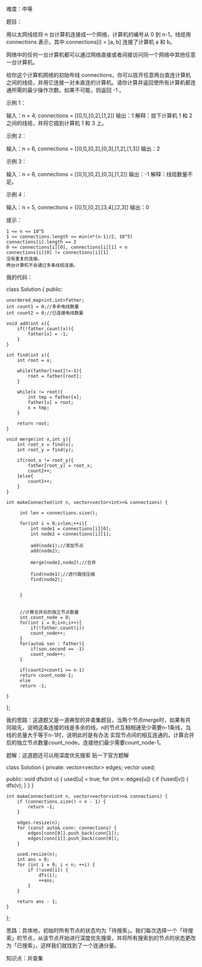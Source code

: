 难度：中等

题目：

用以太网线缆将 n 台计算机连接成一个网络，计算机的编号从 0 到 n-1。线缆用 connections 表示，其中 connections[i] = [a, b] 连接了计算机 a 和 b。

网络中的任何一台计算机都可以通过网络直接或者间接访问同一个网络中其他任意一台计算机。

给你这个计算机网络的初始布线 connections，你可以拔开任意两台直连计算机之间的线缆，并用它连接一对未直连的计算机。请你计算并返回使所有计算机都连通所需的最少操作次数。如果不可能，则返回 -1 。 

 

示例 1：

输入：n = 4, connections = [[0,1],[0,2],[1,2]]
输出：1
解释：拔下计算机 1 和 2 之间的线缆，并将它插到计算机 1 和 3 上。

示例 2：

输入：n = 6, connections = [[0,1],[0,2],[0,3],[1,2],[1,3]]
输出：2

示例 3：

输入：n = 6, connections = [[0,1],[0,2],[0,3],[1,2]]
输出：-1
解释：线缆数量不足。

示例 4：

输入：n = 5, connections = [[0,1],[0,2],[3,4],[2,3]]
输出：0

 

提示：

    1 <= n <= 10^5
    1 <= connections.length <= min(n*(n-1)/2, 10^5)
    connections[i].length == 2
    0 <= connections[i][0], connections[i][1] < n
    connections[i][0] != connections[i][1]
    没有重复的连接。
    两台计算机不会通过多条线缆连接。
    
  
  我的代码：
  
  class Solution {
public:
    
    unordered_map<int,int>father;
    int count1 = 0;//多余电线数量
    int count2 = 0;//已连接电线数量

    void add(int x){
        if(!father.count(x)){
            father[x] = -1;
        }
    }

    int find(int x){
        int root = x;

        while(father[root]!=-1){
            root = father[root];
        }

        while(x != root){
            int tmp = father[x];
            father[x] = root;
            x = tmp;
        }

        return root;
    }

    void merge(int x,int y){
        int root_x = find(x);
        int root_y = find(y);

        if(root_x != root_y){
            father[root_y] = root_x;
            count2++;
        }else{
            count1++;
        }
    }

    int makeConnected(int n, vector<vector<int>>& connections) {

         int len = connections.size();

         for(int i = 0;i<len;++i){
             int node1 = connections[i][0];
             int node2 = connections[i][1];

             add(node1);//添加节点
             add(node2);

             merge(node1,node2);//合并

             find(node1);//进行路径压缩
             find(node2);


         }

         
         //计算合并后的独立节点数量
         int count_node = 0;
         for(int i = 0;i<n;i++){
             if(!father.count(i))
             count_node++;
         }
         for(auto& son : father){
             if(son.second == -1)
             count_node++;
         }

         if(count2+count1 >= n-1)
         return count_node-1;
         else
         return -1;

    }
};

我的思路：这道题又是一道典型的并查集题目，当两个节点merge时，如果有共同祖先，说明这条连接的线是多余的线，n的节点互相相通至少需要n-1条线，当线的总量大于等于n-1时，说明此时是有办法
实现节点间的相互连通的。计算合并后的独立节点数量count_node，连接他们最少需要count_node-1。


题解：这道题还可以用深度优先搜索
贴一下官方题解


class Solution {
private:
    vector<vector<int>> edges;
    vector<int> used;

public:
    void dfs(int u) {
        used[u] = true;
        for (int v: edges[u]) {
            if (!used[v]) {
                dfs(v);
            }
        }
    }
    
    int makeConnected(int n, vector<vector<int>>& connections) {
        if (connections.size() < n - 1) {
            return -1;
        }

        edges.resize(n);
        for (const auto& conn: connections) {
            edges[conn[0]].push_back(conn[1]);
            edges[conn[1]].push_back(conn[0]);
        }
        
        used.resize(n);
        int ans = 0;
        for (int i = 0; i < n; ++i) {
            if (!used[i]) {
                dfs(i);
                ++ans;
            }
        }
        
        return ans - 1;
    }
};

思路：具体地，初始时所有节点的状态均为「待搜索」。我们每次选择一个「待搜索」的节点，从该节点开始进行深度优先搜索，并将所有搜索到的节点的状态更改为「已搜索」，这样我们就找到了一个连通分量。

知识点：并查集




